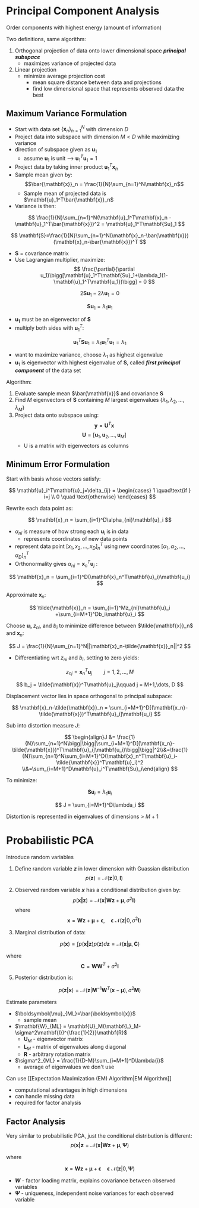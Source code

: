 # Principal Component Analysis

Order components with highest energy (amount of information)

Two definitions, same algorithm:
1. Orthogonal projection of data onto lower dimensional space ***principal subspace***
	- maximizes variance of projected data
2. Linear projection
	- minimize average projection cost
		- mean square distance between data and projections
		- find low dimensional space that represents observed data the best

## Maximum Variance Formulation
- Start with data set $\{\mathbf{x}_n\}_{n=1}^N$ with dimension $D$
- Project data into subspace with dimension $M<D$ while maximizing variance
- direction of subspace given as $\mathbf{u}_1$
	- assume $\mathbf{u}_1$ is unit --> $\mathbf{u}_1^T\mathbf{u}_1 = 1$ 
- Project data by taking inner product $\mathbf{u}_1^T\mathbf{x}_n$
- Sample mean given by: $$\bar{\mathbf{x}}_n = \frac{1}{N}\sum_{n=1}^N\mathbf{x}_n$$
	- Sample mean of projected data is $\mathbf{u}_1^T\bar{\mathbf{x}}_n$	
- Variance is then: 

$$
\frac{1}{N}\sum_{n=1}^N(\mathbf{u}_1^T\mathbf{x}_n - \mathbf{u}_1^T\bar{\mathbf{x}})^2 = \mathbf{u}_1^T\mathbf{Su}_1
$$

$$
\mathbf{S}=\frac{1}{N}\sum_{n=1}^N(\mathbf{x}_n-\bar{\mathbf{x}})(\mathbf{x}_n-\bar{\mathbf{x}})^T
$$

- **S** = covariance matrix
- Use Lagrangian multiplier, maximize: 
$$
\frac{\partial}{\partial u_1}\bigg[\mathbf{u}_1^T\mathbf{Su}_1+\lambda_1(1-\mathbf{u}_1^T\mathbf{u_1})\bigg] = 0
$$

$$
2\mathbf{Su}_1-2\lambda\mathbf{u}_1 = 0
$$

$$
\mathbf{Su}_1 = \lambda_1\mathbf{u}_1
$$

- $\mathbf{u_1}$ must be an eigenvector of $\mathbf{S}$
- multiply both sides with $\mathbf{u}_1^T$:

$$\mathbf{u}_1^T\mathbf{Su}_1 = \lambda_1\mathbf{u}_1^T\mathbf{u}_1 = \lambda_1
$$

- want to maximize variance, choose $\lambda_1$ as highest eigenvalue
- $\mathbf{u}_1$ is eigenvector with highest eigenvalue of $\mathbf{S}$, called ***first principal component*** of the data set

Algorithm:
1. Evaluate sample mean $\bar{\mathbf{x}}$ and covariance $\mathbf{S}$
2. Find $M$ eigenvectors of $\mathbf{S}$ containing $M$ largest eigenvalues $\{\lambda_1, \lambda_2,\dots,\lambda_M\}$
3. Project data onto subspace using:$$\mathbf{y} = \mathbf{U}^T\mathbf{x}$$$$\mathbf{U} = [\mathbf{u}_1,\mathbf{u}_2,\dots,\mathbf{u}_M]$$
 	- U is a matrix with eigenvectors as columns

## Minimum Error Formulation
Start with basis whose vectors satisfy:

$$
\mathbf{u}_i^T\mathbf{u}_j=\delta_{ij} = \begin{cases} 1 \quad\text{if } i=j \\ 0 \quad \text{otherwise} \end{cases}
$$

Rewrite each data point as:

$$
\mathbf{x}_n = \sum_{i=1}^D\alpha_{ni}\mathbf{u}_i
$$

- $\alpha_{ni}$ is measure of how strong each $\mathbf{u}_i$ is in data
	- represents coordinates of new data points
- represent data point $[x_1,x_2,\dots,x_D]^T_n$ using new coordinates $[\alpha_1,\alpha_2,\dots,\alpha_D]^T_n$
- Orthonormality gives $\alpha_{nj} = \mathbf{x}_n^T\mathbf{u}_j$ :

$$
\mathbf{x}_n = \sum_{i=1}^D(\mathbf{x}_n^T\mathbf{u}_i)\mathbf{u_i}
$$

Approximate $\mathbf{x}_n$:

$$
\tilde{\mathbf{x}}_n = \sum_{i=1}^Mz_{ni}\mathbf{u}_i +\sum_{i=M+1}^Db_i\mathbf{u}_i
$$

Choose $\mathbf{u}_i, z_{ni}$, and  $b_i$ to minimize difference between $\tilde{\mathbf{x}}_n$ and $\mathbf{x}_n$:

$$
J = \frac{1}{N}\sum_{n=1}^N||\mathbf{x}_n-\tilde{\mathbf{x}}_n||^2
$$

- Differentiating wrt $z_{ni}$ and $b_i$, setting to zero yields:

$$
z_{nj} = \mathbf{x}_n^T\mathbf{u}_j\qquad j = 1, 2, \dots, M
$$

$$
b_j = \tilde{\mathbf{x}}^T\mathbf{u}_j\qquad j = M+1,\dots, D
$$

Displacement vector lies in space orthogonal to principal subspace:

$$
\mathbf{x}_n-\tilde{\mathbf{x}}_n = \sum_{i=M+1}^D[(\mathbf{x_n}-\tilde{\mathbf{x}})^T\mathbf{u}_i]\mathbf{u_i}
$$

Sub into distortion measure $J$:

$$
\begin{align}J &= \frac{1}{N}\sum_{n=1}^N\bigg|\bigg|\sum_{i=M+1}^D[(\mathbf{x_n}-\tilde{\mathbf{x}})^T\mathbf{u}_i]\mathbf{u_i}\bigg|\bigg|^2\\&=\frac{1}{N}\sum_{n=1}^N\sum_{i=M+1}^D(\mathbf{x}_n^T\mathbf{u}_i-\tilde{\mathbf{x}}^T\mathbf{u}_i)^2
\\&=\sum_{i=M+1}^D\mathbf{u}_i^T\mathbf{Su}_i\end{align}
$$

To minimize:

$$
\mathbf{Su}_i = \lambda_1\mathbf{u}_i
$$

$$
J = \sum_{i=M+1}^D\lambda_i
$$

Distortion is represented in eigenvalues of dimensions > $M+1$

# Probabilistic PCA
Introduce random variables
1. Define random variable ***z*** in lower dimension with Guassian distribution
$$
p(\mathbf{z}) = \mathcal{N}(\mathbf{z}|0,\mathbf{I})
$$

2. Observed random variable ***x*** has a conditional distribution given by:
$$
p(\mathbf{x|z}) = \mathcal{N}(\mathbf{x}|\mathbf{Wz}+\boldsymbol{\mu}, \sigma^2\mathbf{I})$$where $$\mathbf{x} = \mathbf{Wz}+\boldsymbol{\mu}+\boldsymbol{\epsilon},\quad\boldsymbol{\epsilon}~\mathcal{N}(\mathbf{z}|0,\sigma^2\mathbf{I})
$$

4. Marginal distribution of data:

$$
p(\mathbf{x}) = \int p(\mathbf{x|z})p(\mathbf{z})d\mathbf{z}=\mathcal{N}(\mathbf{x}|\boldsymbol{\mu},\mathbf{C})
$$

where 
$$
\mathbf{C} = \mathbf{W}\mathbf{W}^T+\sigma^2\mathbf{I}
$$

5. Posterior distribution is:

$$
p(\mathbf{z|x})=\mathcal{N}(\mathbf{z}|\mathbf{M}^{-1}\mathbf{W}^T(\mathbf{x}-\boldsymbol{\mu}),\sigma^2\mathbf{M})
$$

Estimate parameters
- $\boldsymbol{\mu}_{ML}=\bar{\boldsymbol{x}}$
	- sample mean
- $\mathbf{W}_{ML} = \mathbf{U}_M(\mathbf{L}_M-\sigma^2\mathbf{I})^{\frac{1}{2}}\mathbf{R}$
	- $\mathbf{U}_M$ - eigenvector matrix
	- $\mathbf{L}_M$ - matrix of eigenvalues along diagonal
	- $\mathbf{R}$ - arbitrary rotation matrix
- $\sigma^2_{ML} = \frac{1}{D-M}\sum_{i=M+1}^D\lambda{i}$
	- average of eigenvalues we don't use

Can use [[Expectation Maximization (EM) Algorithm|EM Algorithm]]
- computational advantages in high dimensions
- can handle missing data
- required for factor analysis

## Factor Analysis
Very similar to probabilistic PCA, just the conditional distribution is different:
$$
p(\mathbf{x|z} = \mathcal{N}(\mathbf{x|Wz}+\boldsymbol{\mu},\boldsymbol{\Psi})
$$

where

$$
\mathbf{x}= \mathbf{Wz}+\boldsymbol{\mu}+\boldsymbol{\epsilon}\quad \boldsymbol{\epsilon}~\mathcal{N}(\mathbf{z}|0,\boldsymbol{\Psi})
$$

- ***W*** - factor loading matrix, explains covariance between observed variables
- ***&Psi;*** - uniqueness, independent noise variances for each observed variable